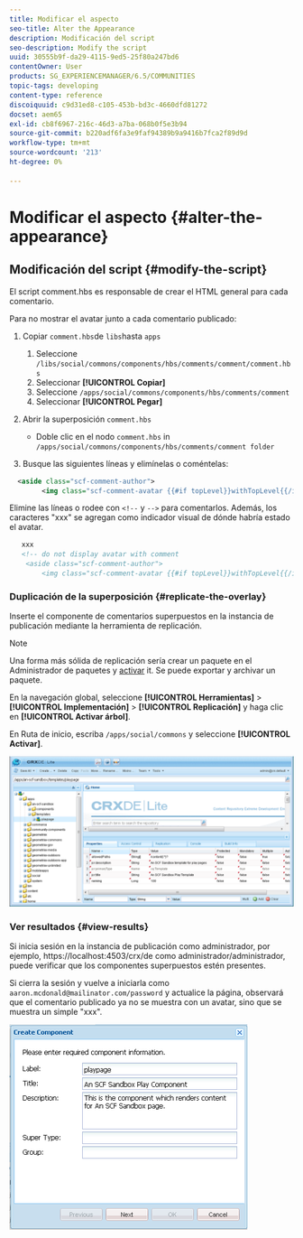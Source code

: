 ```yaml
---
title: Modificar el aspecto
seo-title: Alter the Appearance
description: Modificación del script
seo-description: Modify the script
uuid: 30555b9f-da29-4115-9ed5-25f80a247bd6
contentOwner: User
products: SG_EXPERIENCEMANAGER/6.5/COMMUNITIES
topic-tags: developing
content-type: reference
discoiquuid: c9d31ed8-c105-453b-bd3c-4660dfd81272
docset: aem65
exl-id: cb8f6967-216c-46d3-a7ba-068b0f5e3b94
source-git-commit: b220adf6fa3e9faf94389b9a9416b7fca2f89d9d
workflow-type: tm+mt
source-wordcount: '213'
ht-degree: 0%

---
```


# Modificar el aspecto {#alter-the-appearance}

## Modificación del script {#modify-the-script}

El script comment.hbs es responsable de crear el HTML general para cada comentario.

Para no mostrar el avatar junto a cada comentario publicado:

1. Copiar `comment.hbs`de `libs`hasta `apps`

   1. Seleccione `/libs/social/commons/components/hbs/comments/comment/comment.hbs`
   1. Seleccionar **[!UICONTROL Copiar]**
   1. Seleccione `/apps/social/commons/components/hbs/comments/comment`
   1. Seleccionar **[!UICONTROL Pegar]**

1. Abrir la superposición `comment.hbs`

   * Doble clic en el nodo `comment.hbs` in `/apps/social/commons/components/hbs/comments/comment folder`

1. Busque las siguientes líneas y elimínelas o coméntelas:

```xml
  <aside class="scf-comment-author">
        <img class="scf-comment-avatar {{#if topLevel}}withTopLevel{{/if}}" src="{{author.avatarUrl}}"></img>
```

Elimine las líneas o rodee con `<!--` y `-->` para comentarlos. Además, los caracteres &quot;xxx&quot; se agregan como indicador visual de dónde habría estado el avatar.

```xml
   xxx
   <!-- do not display avatar with comment
    <aside class="scf-comment-author">
        <img class="scf-comment-avatar {{#if topLevel}}withTopLevel{{/if}}" src="{{author.avatarUrl}}"></img>
```

### Duplicación de la superposición {#replicate-the-overlay}

Inserte el componente de comentarios superpuestos en la instancia de publicación mediante la herramienta de replicación.

>[!NOTE]
>
>Una forma más sólida de replicación sería crear un paquete en el Administrador de paquetes y [activar](/help/sites-administering/package-manager.md#replicating-packages) it. Se puede exportar y archivar un paquete.

En la navegación global, seleccione **[!UICONTROL Herramientas]** > **[!UICONTROL Implementación]** > **[!UICONTROL Replicación]** y haga clic en **[!UICONTROL Activar árbol]**.

En Ruta de inicio, escriba `/apps/social/commons` y seleccione **[!UICONTROL Activar]**.

![verify-content-template](assets/verify-content-template.png)

### Ver resultados {#view-results}

Si inicia sesión en la instancia de publicación como administrador, por ejemplo, https://localhost:4503/crx/de como administrador/administrador, puede verificar que los componentes superpuestos estén presentes.

Si cierra la sesión y vuelve a iniciarla como `aaron.mcdonald@mailinator.com/password` y actualice la página, observará que el comentario publicado ya no se muestra con un avatar, sino que se muestra un simple &quot;xxx&quot;.

![create-template-component](assets/create-template-component.png)
